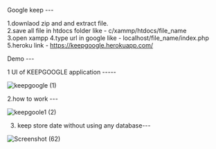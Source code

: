 Google keep --- 

1.downlaod zip and and extract file.<br>
2.save all file in htdocs folder like -  c/xammp/htdocs/file_name<br>
3.open xampp 
4.type url in google like - localhost/file_name/index.php
5.heroku link - https://keepgoogle.herokuapp.com/
 
 
Demo --- 

1 UI of KEEPGOOGLE application -----

![keepgoogle (1)](https://user-images.githubusercontent.com/77047596/110131197-eb1af400-7def-11eb-8130-7aba9f66fb43.png)


2.how to work ---

![keepgoole1 (2)](https://user-images.githubusercontent.com/77047596/110131294-01c14b00-7df0-11eb-93bf-6ee8e38ab4a4.png)

3. keep store date without using any database---

![Screenshot (62)](https://user-images.githubusercontent.com/77047596/110131337-0dad0d00-7df0-11eb-963a-001c4ceea3c1.png)




